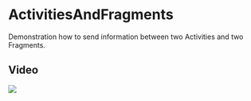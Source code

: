 # ActivitiesAndFragments

Demonstration how to send information between two Activities and two Fragments.

## Video
[![](https://img.youtube.com/vi/V_5sUOAocoY/0.jpg)](https://www.youtube.com/watch?v=V_5sUOAocoY)
